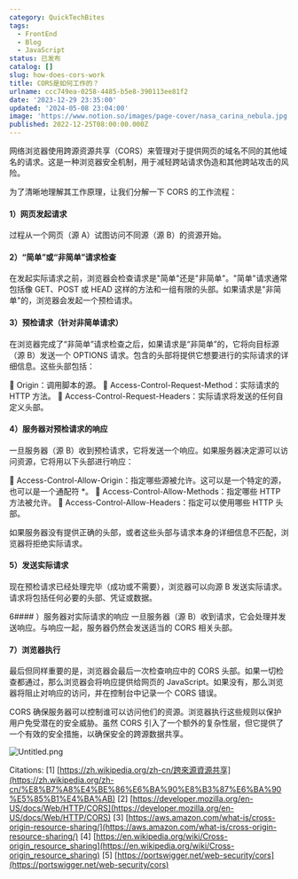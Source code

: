 ```yaml
---
category: QuickTechBites
tags:
  - FrontEnd
  - Blog
  - JavaScript
status: 已发布
catalog: []
slug: how-does-cors-work
title: CORS是如何工作的？
urlname: ccc749ea-0258-4485-b5e8-390113ee81f2
date: '2023-12-29 23:35:00'
updated: '2024-05-08 23:04:00'
image: 'https://www.notion.so/images/page-cover/nasa_carina_nebula.jpg'
published: 2022-12-25T08:00:00.000Z
---
```


网络浏览器使用跨源资源共享（CORS）来管理对于提供网页的域名不同的其他域名的请求。这是一种浏览器安全机制，用于减轻跨站请求伪造和其他跨站攻击的风险。


为了清晰地理解其工作原理，让我们分解一下 CORS 的工作流程：


#### 1）网页发起请求
过程从一个网页（源 A）试图访问不同源（源 B）的资源开始。


#### 2）“简单”或“非简单”请求检查
在发起实际请求之前，浏览器会检查请求是"简单"还是"非简单"。"简单"请求通常包括像 GET、POST 或 HEAD 这样的方法和一组有限的头部。如果请求是"非简单"的，浏览器会发起一个预检请求。


#### 3）预检请求（针对非简单请求）
在浏览器完成了“非简单”请求检查之后，如果请求是“非简单”的，它将向目标源（源 B）发送一个 OPTIONS 请求。包含的头部将提供它想要进行的实际请求的详细信息。这些头部包括：


🔸 Origin：调用脚本的源。
🔸 Access-Control-Request-Method：实际请求的 HTTP 方法。
🔸 Access-Control-Request-Headers：实际请求将发送的任何自定义头部。


#### 4）服务器对预检请求的响应
一旦服务器（源 B）收到预检请求，它将发送一个响应。如果服务器决定源可以访问资源，它将用以下头部进行响应：


🔹 Access-Control-Allow-Origin：指定哪些源被允许。这可以是一个特定的源，也可以是一个通配符 *。
🔹 Access-Control-Allow-Methods：指定哪些 HTTP 方法被允许。
🔹 Access-Control-Allow-Headers：指定可以使用哪些 HTTP 头部。


如果服务器没有提供正确的头部，或者这些头部与请求本身的详细信息不匹配，浏览器将拒绝实际请求。


#### 5）发送实际请求
现在预检请求已经处理完毕（成功或不需要），浏览器可以向源 B 发送实际请求。请求将包括任何必要的头部、凭证或数据。


6#### ）服务器对实际请求的响应
一旦服务器（源 B）收到请求，它会处理并发送响应。与响应一起，服务器仍然会发送适当的 CORS 相关头部。


#### 7）浏览器执行
最后但同样重要的是，浏览器会最后一次检查响应中的 CORS 头部。如果一切检查都通过，那么浏览器会将响应提供给网页的 JavaScript。如果没有，那么浏览器将阻止对响应的访问，并在控制台中记录一个 CORS 错误。


CORS 确保服务器可以控制谁可以访问他们的资源。浏览器执行这些规则以保护用户免受潜在的安全威胁。虽然 CORS 引入了一个额外的复杂性层，但它提供了一个有效的安全措施，以确保安全的跨源数据共享。


![Untitled.png](https://prod-files-secure.s3.us-west-2.amazonaws.com/5d24fe63-e567-4804-86f9-9fdc62e13082/b3deb140-f22b-4520-bcee-759301567801/Untitled.png?X-Amz-Algorithm=AWS4-HMAC-SHA256&X-Amz-Content-Sha256=UNSIGNED-PAYLOAD&X-Amz-Credential=ASIAZI2LB466WSJYWV4K%2F20250227%2Fus-west-2%2Fs3%2Faws4_request&X-Amz-Date=20250227T054001Z&X-Amz-Expires=3600&X-Amz-Security-Token=IQoJb3JpZ2luX2VjEDYaCXVzLXdlc3QtMiJHMEUCIE5NYvoSK5xJKgswljJ7HFzv7LfV6XeMq8sax6CDDKTIAiEAgK3tM2S%2BTFpd8JXdKIJtzsmTWD0ELwWqlJvzdWhLV9sq%2FwMIbhAAGgw2Mzc0MjMxODM4MDUiDKlK%2FHOGFuAGcZ9GtCrcA71KLaNaASer7ZO2buq%2FhheiKAiAcqhpO4d9X1O%2Fau2%2FpXDKBvjKfLHRnuiWcJwCnk1%2FIzXg%2B2nRBfZHg5WI1FgxSykIvAmIKc0cfNXBOql9zuIi35mtTjfkZ9VGHmB0%2Flt9Aj2EDYXKU83sbqkLHplcgoy1OVj%2BibzDwOWKhrCCXfVEhrk%2F5KvCBXgCrmBWYc%2Fa%2BLIEkHsr8lDV87%2BcT%2BYrLGBpq3KxQTU4bIbi9J4XEyM16oczNVDIjOo64Xg325cDl6muvqZJ%2F%2FiGxhgqrRu8ww67qjeGg%2FHAdqilkmphWjCIUKg2qO5Melmf3AC3www2ck4saBCehVnsXgkVvNTovpwKX4viHwc8iwNmGrWU5zdSwGm4HhHpI6qVkApD6lkLntR0slW3L56S%2BR8UPzYDGzdA3kOKVWJWbbYcYswJpYvGjBGXk3FwzPvCbwdA2QVsXQQKCcmWYeOOylNHhBZDMxszO0AQXbQfWEClL2oz9ol%2FTVM%2BIv8BnBeot%2FxBC6T79oQrdlobhLosJWt6%2FJmyKIg58z9H9ZUPVy1zTWQGyBtIu7OinKa4Vvf6z6kpOqkkTyGQb9KLw0cXrawSA%2FR3gdupQL1mXJQf404F7eJrGHkQO27w%2FGOdHI%2BWMNzs%2F70GOqUBg6omj67hMx6zgQ0Bp1lGNwXLXyLFpkzTwnB7BnWzsvftNTsIDG5f13oouLAVUnBGSenV9gyOebkFV0doJxRLvhSIY9QB4hsd0gLTMW1g%2Fdou5QjItRQJ2pEAYhe8u4dAPNL3MI3ecnoihSoda8LMbZBrElUAIz%2BC%2BA3KYfjmQtLOq%2BSpuH%2FbguJE%2B4%2B08GUJkdiSxtoM8xasbIGDDzTuZPGWhMh8&X-Amz-Signature=9e8e1340d8b80b1fd0be854f8e65f555a8b5be80f28a9bff418b6890f9310d94&X-Amz-SignedHeaders=host&x-id=GetObject)


Citations:
[1] [https://zh.wikipedia.org/zh-cn/跨來源資源共享](https://zh.wikipedia.org/zh-cn/%E8%B7%A8%E4%BE%86%E6%BA%90%E8%B3%87%E6%BA%90%E5%85%B1%E4%BA%AB)
[2] [https://developer.mozilla.org/en-US/docs/Web/HTTP/CORS](https://developer.mozilla.org/en-US/docs/Web/HTTP/CORS)
[3] [https://aws.amazon.com/what-is/cross-origin-resource-sharing/](https://aws.amazon.com/what-is/cross-origin-resource-sharing/)
[4] [https://en.wikipedia.org/wiki/Cross-origin_resource_sharing](https://en.wikipedia.org/wiki/Cross-origin_resource_sharing)
[5] [https://portswigger.net/web-security/cors](https://portswigger.net/web-security/cors)

